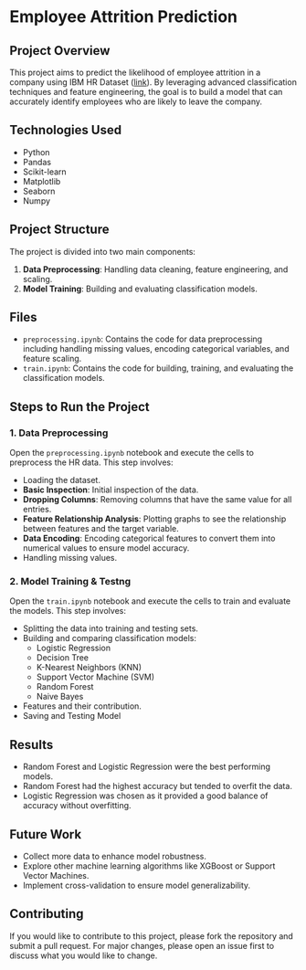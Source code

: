 # Employee Attrition Prediction

## Project Overview

This project aims to predict the likelihood of employee attrition in a company using IBM HR Dataset ([link](https://www.kaggle.com/datasets/pavansubhasht/ibm-hr-analytics-attrition-dataset)).
By leveraging advanced classification techniques and feature engineering, the goal is to build a model that can accurately identify employees who are likely to leave the company.

## Technologies Used

- Python
- Pandas
- Scikit-learn
- Matplotlib
- Seaborn
- Numpy

## Project Structure

The project is divided into two main components:

1. **Data Preprocessing**: Handling data cleaning, feature engineering, and scaling.
2. **Model Training**: Building and evaluating classification models.

## Files

- `preprocessing.ipynb`: Contains the code for data preprocessing including handling missing values, encoding categorical variables, and feature scaling.
- `train.ipynb`: Contains the code for building, training, and evaluating the classification models.

## Steps to Run the Project

### 1. Data Preprocessing

Open the `preprocessing.ipynb` notebook and execute the cells to preprocess the HR data. This step involves:
- Loading the dataset.
- **Basic Inspection**: Initial inspection of the data.
- **Dropping Columns**: Removing columns that have the same value for all entries.
- **Feature Relationship Analysis**: Plotting graphs to see the relationship between features and the target variable.
- **Data Encoding**: Encoding categorical features to convert them into numerical values to ensure model accuracy.
- Handling missing values.

### 2. Model Training & Testng

Open the `train.ipynb` notebook and execute the cells to train and evaluate the models. This step involves:
- Splitting the data into training and testing sets.
- Building and comparing classification models:
  - Logistic Regression
  - Decision Tree
  - K-Nearest Neighbors (KNN)
  - Support Vector Machine (SVM)
  - Random Forest
  - Naive Bayes
- Features and their contribution.
- Saving and Testing Model
  

## Results
  - Random Forest and Logistic Regression were the best performing models.
  - Random Forest had the highest accuracy but tended to overfit the data.
  - Logistic Regression was chosen as it provided a good balance of accuracy without overfitting.
    
## Future Work

- Collect more data to enhance model robustness.
- Explore other machine learning algorithms like XGBoost or Support Vector Machines.
- Implement cross-validation to ensure model generalizability.

## Contributing

If you would like to contribute to this project, please fork the repository and submit a pull request. For major changes, please open an issue first to discuss what you would like to change.

